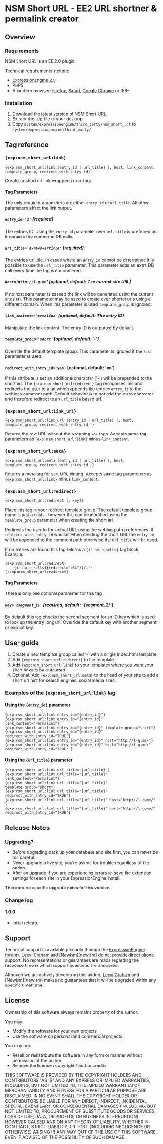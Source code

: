 NSM Short URL - EE2 URL shortner & permalink creator
====================================================

Overview
--------

### Requirements

NSM Short URL is an EE 2.0 plugin.

Technical requirements include:

* [ExpressionEngine 2.0][ee]
* PHP5
* A modern browser: [Firefox][firefox], [Safari][safari], [Google Chrome][chrome] or IE8+

### Installation

1. Download the latest version of NSM Short URL
2. Extract the .zip file to your desktop
3. Copy `system/expressionengine/third_party/nsm_short_url` to `system/expressionengine/third_party/`

Tag reference
------------

### `{exp:nsm_short_url:link}`

    {exp:nsm_short_url:link (entry_id | url_title) [, host, link_content, template_group, redirect_with_entry_id]}

Creates a short url link wrapped in `<a>` tags.

#### Tag Parameters

The only required parameters are either `entry_id` _or_ `url_title`. All other parameters affect the link output.

##### `entry_id='2'` [required]

The entries ID. Using the `entry_id` parameter over `url_title` is preferred as it reduces the number of DB calls.

##### `url_title='a-news-article'` [required]

The entries url title. In cases where an `entry_id` cannot be determined it is possible to use the `url_title` parameter. This parameter adds an extra DB call every time the tag is encountered.

##### `host='http://l-g.me`' [optional, default: The current site URL]

If no host parameter is passed the link will be generated using the current sites url. This parameter may be used to create even shorter urls using a different domain. When this parameter is used `template_group` is ignored.

##### `link_content='Permalink'` [optional, default: The entry ID]

Manipulate the link content. The entry ID is outputted by default.

##### `template_group='short'` [optional, default: '-']

Override the default template group. This parameter is ignored if the `host` parameter is used.

#### `redirect_with_entry_id='yes'` [optional, default: 'no']

If this attribute is set an additional character ('-') will be prepended to the short url. The `{exp:nsm_short_url:redirect}` tag recognises this and redirects the user to a url which appends the entries `entry_id` to the weblogs comment path. Default behavior is to not add the extra character and therefore redirect to an `url_title` based url.

### `{exp:nsm_short_url:link_url}`

    {exp:nsm_short_url:link_url (entry_id | url_title) [, host, template_group, redirect_with_entry_id ]}

Returns the raw URL without the wrapping `<a>` tags. Accepts same tag parameters as `{exp:nsm_short_url:link}` minus `link_content`.

### `{exp:nsm_short_url:meta}`

    {exp:nsm_short_url:meta (entry_id | url_title) [, host,  template_group, redirect_with_entry_id ]}

Returns a meta tag for sort URL hinting.  Accepts same tag parameters as `{exp:nsm_short_url:link}` minus `link_content`.

### `{exp:nsm_short_url:redirect}`

    {exp:nsm_short_url:redirect [, key]}

Place this tag in your redirect template group. The default template group name is just a dash `-` however this can be modified using the `template_group` parameter when creating the short url.

Redirects the user to the actual URL using the weblog path preferences. If `redirect_with_entry_id` was set when creating the short URL the `entry_id` will be appended to the comment path otherwise the `url_title` will be used.

If no entries are found this tag returns a `{if no_results}` tag block. Example:

    {exp:nsm_short_url:redirect}
        {if no_results}{redirect="404"}{/if}
    {/exp:nsm_short_url:redirect}


#### Tag Parameters

There is only one optional parameter for this tag

##### `key='{segment_1}'` [required, default: '{segment_2}']

By default this tag checks the second segment for an ID key which is used to look up the entry long url. Override the default key with another segment or explicit key.

User guide
----------

1. Create a new template group called '-' with a single index.html template.
2. Add `{exp:nsm_short_url:redirect}` to the template.
3. Add `{exp:nsm_short_url:link}` to your templates where you want your short links to be outputted
4. Optional: Add `{exp:nsm_short_url:meta}` to the head of your site to add a short url hint for search engines, social media sites.

### Examples of the `{exp:nsm_short_url:link}` tag

#### Using the `{entry_id}` parameter

    {exp:nsm_short_url:link entry_id="{entry_id}"}
    {exp:nsm_short_url:link entry_id="{entry_id}" link_content="Permalink"}
    {exp:nsm_short_url:link entry_id="{entry_id}" template_group="short"}
    {exp:nsm_short_url:link entry_id="{entry_id}" redirect_with_entry_id="TRUE"}
    {exp:nsm_short_url:link entry_id="{entry_id}" host="http://l-g.me/"}
    {exp:nsm_short_url:link entry_id="{entry_id}" host="http://l-g.me/" redirect_with_entry_id="TRUE" }

#### Using the `{url_title}` parameter

    {exp:nsm_short_url:link url_title="{url_title}"}
    {exp:nsm_short_url:link url_title="{url_title}" link_content="Permalink"}
    {exp:nsm_short_url:link url_title="{url_title}" template_group="short"}
    {exp:nsm_short_url:link url_title="{url_title}" redirect_with_entry_id="TRUE"}
    {exp:nsm_short_url:link url_title="{url_title}" host="http://l-g.me/" }
    {exp:nsm_short_url:link url_title="{url_title}" host="http://l-g.me/" redirect_with_entry_id="TRUE"}


Release Notes
-------------

### Upgrading?

* Before upgrading back up your database and site first, you can never be too careful.
* Never upgrade a live site, you're asking for trouble regardless of the addon.
* After an upgrade if you are experiencing errors re-save the extension settings for each site in your ExpressionEngine install.

There are no specific upgrade notes for this version.

### Change log

#### 1.0.0

* Initial release

Support
-------

Technical support is available primarily through the [ExpressionEngine forums][ee_forums]. [Leevi Graham][lg] and [Newism][newism] do not provide direct phone support. No representations or guarantees are made regarding the response time in which support questions are answered.

Although we are actively developing this addon, [Leevi Graham][lg] and [Newism][newism] makes no guarantees that it will be upgraded within any specific timeframe.

License
------

Ownership of this software always remains property of the author.

You may:

* Modify the software for your own projects
* Use the software on personal and commercial projects

You may not:

* Resell or redistribute the software in any form or manner without permission of the author
* Remove the license / copyright / author credits

THIS SOFTWARE IS PROVIDED BY THE COPYRIGHT HOLDERS AND CONTRIBUTORS "AS IS" AND ANY EXPRESS OR IMPLIED WARRANTIES, INCLUDING, BUT NOT LIMITED TO, THE IMPLIED WARRANTIES OF MERCHANTABILITY AND FITNESS FOR A PARTICULAR PURPOSE ARE DISCLAIMED. IN NO EVENT SHALL THE COPYRIGHT HOLDER OR CONTRIBUTORS BE LIABLE FOR ANY DIRECT, INDIRECT, INCIDENTAL, SPECIAL, EXEMPLARY, OR CONSEQUENTIAL DAMAGES (INCLUDING, BUT NOT LIMITED TO, PROCUREMENT OF SUBSTITUTE GOODS OR SERVICES; LOSS OF USE, DATA, OR PROFITS; OR BUSINESS INTERRUPTION) HOWEVER CAUSED AND ON ANY THEORY OF LIABILITY, WHETHER IN CONTRACT, STRICT LIABILITY, OR TORT (INCLUDING NEGLIGENCE OR OTHERWISE) ARISING IN ANY WAY OUT OF THE USE OF THIS SOFTWARE, EVEN IF ADVISED OF THE POSSIBILITY OF SUCH DAMAGE.

[lg]: http://leevigraham.com

[nsm]: http://newism.com.au
[nsm_publish_plus]: http://leevigraham.com/cms-customisation/expressionengine/nsm-publish-plus/

[ee]: http://expressionengine.com/index.php?affiliate=newism
[ee_forums]: http://expressionengine.com/index.php?affiliate=newism&page=forums
[ee_cp]: http://expressionengine.com/index.php?affiliate=newism&page=docs/cp/index.html
[ee_cp_edit]: http://expressionengine.com/index.php?affiliate=newism&page=docs/cp/edit/index.html
[ee_cp_extensions_manager]: http://expressionengine.com/index.php?affiliate=newism&page=docs/cp/admin/utilities/extension_manager.html
[ee_msm]: http://expressionengine.com/index.php?affiliate=newism&page=downloads/details/multiple_site_manager/

[firefox]: http://firefox.com
[safari]: http://www.apple.com/safari/download/
[chrome]: http://www.google.com/chrome/

[lg_addon_updater]: http://leevigraham.com/cms-customisation/expressionengine/lg-addon-updater/
[gh_morphine_theme]: http://github.com/newism/nsm.morphine.theme
